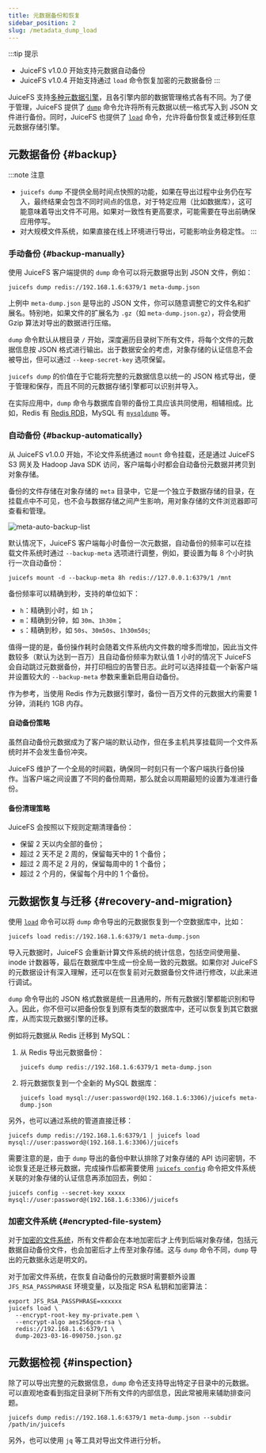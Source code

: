 ```yaml
---
title: 元数据备份和恢复
sidebar_position: 2
slug: /metadata_dump_load
---
```


:::tip 提示

- JuiceFS v1.0.0 开始支持元数据自动备份
- JuiceFS v1.0.4 开始支持通过 `load` 命令恢复加密的元数据备份
:::

JuiceFS 支持[多种元数据引擎](../reference/how_to_set_up_metadata_engine.md)，且各引擎内部的数据管理格式各有不同。为了便于管理，JuiceFS 提供了 [`dump`](../reference/command_reference.md#dump) 命令允许将所有元数据以统一格式写入到 JSON 文件进行备份。同时，JuiceFS 也提供了 [`load`](../reference/command_reference.md#load) 命令，允许将备份恢复或迁移到任意元数据存储引擎。

## 元数据备份 {#backup}

:::note 注意

* `juicefs dump` 不提供全局时间点快照的功能，如果在导出过程中业务仍在写入，最终结果会包含不同时间点的信息，对于特定应用（比如数据库），这可能意味着导出文件不可用。如果对一致性有更高要求，可能需要在导出前确保应用停写。
* 对大规模文件系统，如果直接在线上环境进行导出，可能影响业务稳定性。
:::

### 手动备份 {#backup-manually}

使用 JuiceFS 客户端提供的 `dump` 命令可以将元数据导出到 JSON 文件，例如：

```shell
juicefs dump redis://192.168.1.6:6379/1 meta-dump.json
```

上例中 `meta-dump.json` 是导出的 JSON 文件，你可以随意调整它的文件名和扩展名。特别地，如果文件的扩展名为 `.gz`（如 `meta-dump.json.gz`），将会使用 Gzip 算法对导出的数据进行压缩。

`dump` 命令默认从根目录 `/` 开始，深度遍历目录树下所有文件，将每个文件的元数据信息按 JSON 格式进行输出。出于数据安全的考虑，对象存储的认证信息不会被导出，但可以通过 `--keep-secret-key` 选项保留。

`juicefs dump` 的价值在于它能将完整的元数据信息以统一的 JSON 格式导出，便于管理和保存，而且不同的元数据存储引擎都可以识别并导入。

在实际应用中，`dump` 命令与数据库自带的备份工具应该共同使用，相辅相成。比如，Redis 有 [Redis RDB](https://redis.io/topics/persistence#backing-up-redis-data)，MySQL 有 [`mysqldump`](https://dev.mysql.com/doc/mysql-backup-excerpt/5.7/en/mysqldump-sql-format.html) 等。

### 自动备份 {#backup-automatically}

从 JuiceFS v1.0.0 开始，不论文件系统通过 `mount` 命令挂载，还是通过 JuiceFS S3 网关及 Hadoop Java SDK 访问，客户端每小时都会自动备份元数据并拷贝到对象存储。

备份的文件存储在对象存储的 `meta` 目录中，它是一个独立于数据存储的目录，在挂载点中不可见，也不会与数据存储之间产生影响，用对象存储的文件浏览器即可查看和管理。

![meta-auto-backup-list](../images/meta-auto-backup-list.png)

默认情况下，JuiceFS 客户端每小时备份一次元数据，自动备份的频率可以在挂载文件系统时通过 `--backup-meta` 选项进行调整，例如，要设置为每 8 个小时执行一次自动备份：

```shell
juicefs mount -d --backup-meta 8h redis://127.0.0.1:6379/1 /mnt
```

备份频率可以精确到秒，支持的单位如下：

- `h`：精确到小时，如 `1h`；
- `m`：精确到分钟，如 `30m`、`1h30m`；
- `s`：精确到秒，如 `50s`、`30m50s`、`1h30m50s`;

值得一提的是，备份操作耗时会随着文件系统内文件数的增多而增加，因此当文件数较多（默认为达到一百万）且自动备份频率为默认值 1 小时的情况下 JuiceFS 会自动跳过元数据备份，并打印相应的告警日志。此时可以选择挂载一个新客户端并设置较大的 `--backup-meta` 参数来重新启用自动备份。

作为参考，当使用 Redis 作为元数据引擎时，备份一百万文件的元数据大约需要 1 分钟，消耗约 1GB 内存。

#### 自动备份策略

虽然自动备份元数据成为了客户端的默认动作，但在多主机共享挂载同一个文件系统时并不会发生备份冲突。

JuiceFS 维护了一个全局的时间戳，确保同一时刻只有一个客户端执行备份操作。当客户端之间设置了不同的备份周期，那么就会以周期最短的设置为准进行备份。

#### 备份清理策略

JuiceFS 会按照以下规则定期清理备份：

- 保留 2 天以内全部的备份；
- 超过 2 天不足 2 周的，保留每天中的 1 个备份；
- 超过 2 周不足 2 月的，保留每周中的 1 个备份；
- 超过 2 个月的，保留每个月中的 1 个备份。

## 元数据恢复与迁移 {#recovery-and-migration}

使用 [`load`](../reference/command_reference.md#load) 命令可以将 `dump` 命令导出的元数据恢复到一个空数据库中，比如：

```shell
juicefs load redis://192.168.1.6:6379/1 meta-dump.json
```

导入元数据时，JuiceFS 会重新计算文件系统的统计信息，包括空间使用量、inode 计数器等，最后在数据库中生成一份全局一致的元数据。如果你对 JuiceFS 的元数据设计有深入理解，还可以在恢复前对元数据备份文件进行修改，以此来进行调试。

`dump` 命令导出的 JSON 格式数据是统一且通用的，所有元数据引擎都能识别和导入。因此，你不但可以把备份恢复到原有类型的数据库中，还可以恢复到其它数据库，从而实现元数据引擎的迁移。

例如将元数据从 Redis 迁移到 MySQL：

1. 从 Redis 导出元数据备份：

   ```shell
   juicefs dump redis://192.168.1.6:6379/1 meta-dump.json
   ```

1. 将元数据恢复到一个全新的 MySQL 数据库：

   ```shell
   juicefs load mysql://user:password@(192.168.1.6:3306)/juicefs meta-dump.json
   ```

另外，也可以通过系统的管道直接迁移：

```shell
juicefs dump redis://192.168.1.6:6379/1 | juicefs load mysql://user:password@(192.168.1.6:3306)/juicefs
```

需要注意的是，由于 `dump` 导出的备份中默认排除了对象存储的 API 访问密钥，不论恢复还是迁移元数据，完成操作后都需要使用 [`juicefs config`](../reference/command_reference.md#config) 命令把文件系统关联的对象存储的认证信息再添加回去，例如：

```shell
juicefs config --secret-key xxxxx mysql://user:password@(192.168.1.6:3306)/juicefs
```

### 加密文件系统 {#encrypted-file-system}

对于[加密的文件系统](../security/encryption.md)，所有文件都会在本地加密后才上传到后端对象存储，包括元数据自动备份文件，也会加密后才上传至对象存储。这与 `dump` 命令不同，`dump` 导出的元数据永远是明文的。

对于加密文件系统，在恢复自动备份的元数据时需要额外设置 `JFS_RSA_PASSPHRASE` 环境变量，以及指定 RSA 私钥和加密算法：

```shell
export JFS_RSA_PASSPHRASE=xxxxxx
juicefs load \
  --encrypt-root-key my-private.pem \
  --encrypt-algo aes256gcm-rsa \
  redis://192.168.1.6:6379/1 \
  dump-2023-03-16-090750.json.gz
```

## 元数据检视 {#inspection}

除了可以导出完整的元数据信息，`dump` 命令还支持导出特定子目录中的元数据。可以直观地查看到指定目录树下所有文件的内部信息，因此常被用来辅助排查问题。

```shell
juicefs dump redis://192.168.1.6:6379/1 meta-dump.json --subdir /path/in/juicefs
```

另外，也可以使用 `jq` 等工具对导出文件进行分析。
